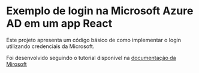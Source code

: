 # Exemplo de login na Microsoft Azure AD em um app React

Este projeto apresenta um código básico de como implementar o login utilizando credenciais da Microsoft. 

Foi desenvolvido seguindo o tutorial disponível na [documentação da Mirosoft](https://learn.microsoft.com/en-us/azure/active-directory/develop/single-page-app-tutorial-01-register-app)